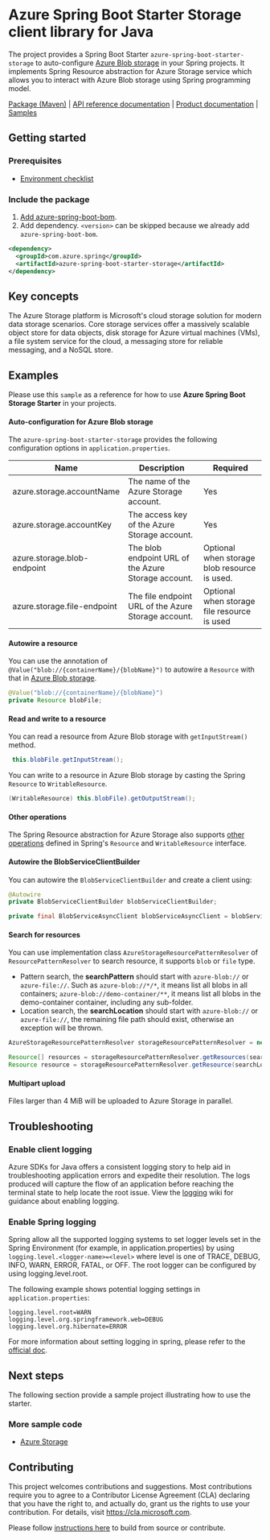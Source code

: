 # Azure Spring Boot Starter Storage client library for Java

The project provides a Spring Boot Starter `azure-spring-boot-starter-storage` to auto-configure [Azure Blob storage][azure_blob_storage] in your Spring projects. It implements Spring Resource abstraction for Azure Storage service which allows you to interact with Azure Blob storage using Spring programming model.

[Package (Maven)][package] | [API reference documentation][refdocs] | [Product documentation][docs] | [Samples][sample]

## Getting started

### Prerequisites
- [Environment checklist][environment_checklist]

### Include the package
1. [Add azure-spring-boot-bom].
1. Add dependency. `<version>` can be skipped because we already add `azure-spring-boot-bom`.
```xml
<dependency>
  <groupId>com.azure.spring</groupId>
  <artifactId>azure-spring-boot-starter-storage</artifactId>
</dependency>
```

## Key concepts
The Azure Storage platform is Microsoft's cloud storage solution for modern data storage scenarios. Core storage services offer a massively scalable object store for data objects, disk storage for Azure virtual machines (VMs), a file system service for the cloud, a messaging store for reliable messaging, and a NoSQL store.

## Examples

Please use this `sample` as a reference for how to use **Azure Spring Boot Storage Starter** in your projects. 

#### Auto-configuration for Azure Blob storage

The `azure-spring-boot-starter-storage` provides the following configuration options in `application.properties`.

Name | Description | Required  
---|---|---
 azure.storage.accountName | The name of the Azure Storage account. | Yes |
 azure.storage.accountKey | The access key of the Azure Storage account. | Yes |
 azure.storage.blob-endpoint | The blob endpoint URL of the Azure Storage account. | Optional when storage blob resource is used. |
 azure.storage.file-endpoint | The file endpoint URL of the Azure Storage account. | Optional when storage file resource is used |

#### Autowire a resource 
You can use the annotation of `@Value("blob://{containerName}/{blobName}")` to autowire a `Resource` with that in [Azure Blob storage][azure_storage].

```java
@Value("blob://{containerName}/{blobName}")
private Resource blobFile;
```

#### Read and write to a resource 
 You can read a resource from Azure Blob storage with `getInputStream()` method.

```java
 this.blobFile.getInputStream();
```
You can write to a resource in Azure Blob storage by casting the Spring `Resource` to `WritableResource`. 

```java
(WritableResource) this.blobFile).getOutputStream();
```

#### Other operations 
The Spring Resource abstraction for Azure Storage also supports [other operations][other_operation] defined in Spring's `Resource` and `WritableResource` interface. 

#### Autowire the BlobServiceClientBuilder
You can autowire the `BlobServiceClientBuilder` and create a client using:
```java
@Autowire
private BlobServiceClientBuilder blobServiceClientBuilder;

private final BlobServiceAsyncClient blobServiceAsyncClient = blobServiceClientBuilder.buildAsyncClient();

```

#### Search for resources
You can use implementation class `AzureStorageResourcePatternResolver` of `ResourcePatternResolver` to search resource, it supports `blob` or `file` type.
* Pattern search, the **searchPattern** should start with `azure-blob://` or `azure-file://`. Such as `azure-blob://*/*`, it means list all blobs in all containers; `azure-blob://demo-container/**`, it means list all blobs in the demo-container container, including any sub-folder.
* Location search, the **searchLocation** should start with `azure-blob://` or `azure-file://`, the remaining file path should exist, otherwise an exception will be thrown.

```java
AzureStorageResourcePatternResolver storageResourcePatternResolver = new AzureStorageResourcePatternResolver(blobServiceClientBuilder.buildClient());

Resource[] resources = storageResourcePatternResolver.getResources(searchPattern);
Resource resource = storageResourcePatternResolver.getResource(searchLocation);
```

#### Multipart upload
Files larger than 4 MiB will be uploaded to Azure Storage in parallel.

## Troubleshooting
### Enable client logging
Azure SDKs for Java offers a consistent logging story to help aid in troubleshooting application errors and expedite their resolution. The logs produced will capture the flow of an application before reaching the terminal state to help locate the root issue. View the [logging][logging] wiki for guidance about enabling logging.

### Enable Spring logging
Spring allow all the supported logging systems to set logger levels set in the Spring Environment (for example, in application.properties) by using `logging.level.<logger-name>=<level>` where level is one of TRACE, DEBUG, INFO, WARN, ERROR, FATAL, or OFF. The root logger can be configured by using logging.level.root.

The following example shows potential logging settings in `application.properties`:

```properties
logging.level.root=WARN
logging.level.org.springframework.web=DEBUG
logging.level.org.hibernate=ERROR
```

For more information about setting logging in spring, please refer to the [official doc][logging_doc].
 
## Next steps
The following section provide a sample project illustrating how to use the starter.
### More sample code
- [Azure Storage][sample]

## Contributing
This project welcomes contributions and suggestions.  Most contributions require you to agree to a Contributor License Agreement (CLA) declaring that you have the right to, and actually do, grant us the rights to use your contribution. For details, visit https://cla.microsoft.com.

Please follow [instructions here][contributing_md] to build from source or contribute.

<!-- Link -->
[docs]: https://docs.microsoft.com/azure/developer/java/spring-framework/configure-spring-boot-starter-java-app-with-azure-storage
[package]: https://mvnrepository.com/artifact/com.microsoft.azure/spring-starter-azure-storage
[refdocs]: https://azure.github.io/azure-sdk-for-java/springboot.html#azure-spring-boot
[src]: https://github.com/Azure/azure-sdk-for-java/tree/master/sdk/spring/azure-spring-boot-starter-storage
[sample]: https://github.com/Azure/azure-sdk-for-java/tree/master/sdk/spring/azure-spring-boot-samples/azure-spring-boot-sample-storage-resource
[logging]: https://github.com/Azure/azure-sdk-for-java/wiki/Logging-with-Azure-SDK#use-logback-logging-framework-in-a-spring-boot-application
[logging_doc]: https://docs.spring.io/spring-boot/docs/current/reference/html/spring-boot-features.html#boot-features-logging
[contributing_md]: https://github.com/Azure/azure-sdk-for-java/tree/master/sdk/spring/CONTRIBUTING.md
[maven]: https://maven.apache.org/
[azure_blob_storage]: https://docs.microsoft.com/azure/storage/blobs/storage-blobs-introduction
[azure_storage]: https://azure.microsoft.com/services/storage/blobs/
[other_operation]: https://docs.spring.io/spring/docs/current/spring-framework-reference/core.html#resources
[environment_checklist]: https://github.com/Azure/azure-sdk-for-java/blob/master/sdk/spring/ENVIRONMENT_CHECKLIST.md#ready-to-run-checklist
[Add azure-spring-boot-bom]: https://github.com/Azure/azure-sdk-for-java/blob/master/sdk/spring/AZURE_SPRING_BOMS_USAGE.md#add-azure-spring-boot-bom
